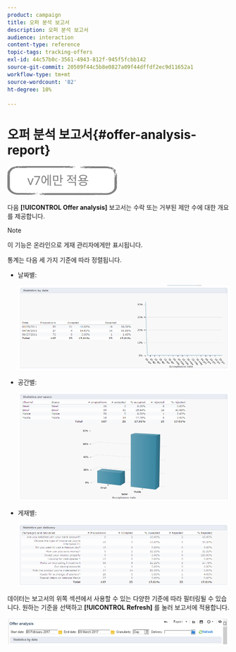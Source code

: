 ```yaml
---
product: campaign
title: 오퍼 분석 보고서
description: 오퍼 분석 보고서
audience: interaction
content-type: reference
topic-tags: tracking-offers
exl-id: 44c57b0c-3561-4943-812f-945f5fcbb142
source-git-commit: 20509f44c5b8e0827a09f44dffdf2ec9d11652a1
workflow-type: tm+mt
source-wordcount: '82'
ht-degree: 10%

---
```


# 오퍼 분석 보고서{#offer-analysis-report}

![](../../assets/v7-only.svg)

다음 **[!UICONTROL Offer analysis]** 보고서는 수락 또는 거부된 제안 수에 대한 개요를 제공합니다.

>[!NOTE]
>
>이 기능은 온라인으로 게재 관리자에게만 표시됩니다.

통계는 다음 세 가지 기준에 따라 정렬됩니다.

* 날짜별:

   ![](assets/offer_report_perdate.png)

* 공간별:

   ![](assets/offer_report_perspaces.png)

* 게재별:

   ![](assets/offer_report_perdeliveries.png)

데이터는 보고서의 위쪽 섹션에서 사용할 수 있는 다양한 기준에 따라 필터링될 수 있습니다. 원하는 기준을 선택하고 **[!UICONTROL Refresh]** 를 눌러 보고서에 적용합니다.

![](assets/offer_report_criteria.png)
